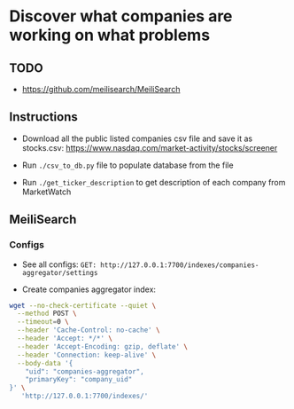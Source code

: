 # Discover what companies are working on what problems

## TODO
- https://github.com/meilisearch/MeiliSearch


## Instructions
- Download all the public listed companies csv file and save it as stocks.csv:  https://www.nasdaq.com/market-activity/stocks/screener

- Run `./csv_to_db.py` file to populate database from the file

- Run `./get_ticker_description` to get description of each company from MarketWatch

## MeiliSearch


### Configs

- See all configs: `GET: http://127.0.0.1:7700/indexes/companies-aggregator/settings`

- Create companies aggregator index:
```bash
wget --no-check-certificate --quiet \
  --method POST \
  --timeout=0 \
  --header 'Cache-Control: no-cache' \
  --header 'Accept: */*' \
  --header 'Accept-Encoding: gzip, deflate' \
  --header 'Connection: keep-alive' \
  --body-data '{
    "uid": "companies-aggregator",
    "primaryKey": "company_uid"  
}' \
   'http://127.0.0.1:7700/indexes/'
```